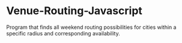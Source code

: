 # Venue-Routing-Javascript
Program that finds all weekend routing possibilities for cities within a specific radius and corresponding availability.
